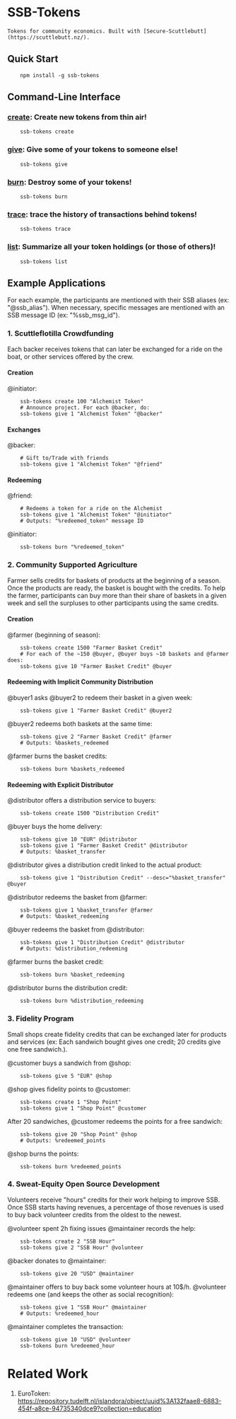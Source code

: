 # SSB-Tokens

````Tokens for community economics. Built with [Secure-Scuttlebutt](https://scuttlebutt.nz/).````

## Quick Start

```
    npm install -g ssb-tokens
```

## Command-Line Interface

### [create](./help/create.txt): Create new tokens from thin air!

```
    ssb-tokens create
```

### [give](./help/give.txt): Give some of your tokens to someone else!

```
    ssb-tokens give
```

### [burn](./help/burn.txt): Destroy some of your tokens!

```
    ssb-tokens burn
```

### [trace](./help/trace.txt): trace the history of transactions behind tokens!

```
    ssb-tokens trace
```

### [list](./help/list.txt): Summarize all your token holdings (or those of others)!

```
    ssb-tokens list
```

## Example Applications

For each example, the participants are 
mentioned with their SSB aliases (ex: "@ssb_alias"). When
necessary, specific messages are mentioned with an SSB message
ID (ex: "%ssb_msg_id").

### 1. Scuttleflotilla Crowdfunding

Each backer receives tokens that can later be exchanged for a
ride on the boat, or other services offered by the crew.

#### Creation

@initiator:

```
    ssb-tokens create 100 "Alchemist Token" 
    # Announce project. For each @backer, do:
    ssb-tokens give 1 "Alchemist Token" "@backer"
```

#### Exchanges

@backer:

```
    # Gift to/Trade with friends
    ssb-tokens give 1 "Alchemist Token" "@friend"
```

#### Redeeming

@friend:

```
    # Redeems a token for a ride on the Alchemist
    ssb-tokens give 1 "Alchemist Token" "@initiator"
    # Outputs: "%redeemed_token" message ID
```

@initiator:

```
    ssb-tokens burn "%redeemed_token"
```

### 2. Community Supported Agriculture

Farmer sells credits for baskets of products at the beginning of a season. Once
the products are ready, the basket is bought with the credits. To help the
farmer, participants can buy more than their share of baskets in a given week
and sell the surpluses to other participants using the same credits.

#### Creation

@farmer (beginning of season):

```
    ssb-tokens create 1500 "Farmer Basket Credit"
    # For each of the ~150 @buyer, @buyer buys ~10 baskets and @farmer does:
    ssb-tokens give 10 "Farmer Basket Credit" @buyer
```

#### Redeeming with Implicit Community Distribution

@buyer1 asks @buyer2 to redeem their basket in a given week:

```
    ssb-tokens give 1 "Farmer Basket Credit" @buyer2 
```

@buyer2 redeems both baskets at the same time:

```
    ssb-tokens give 2 "Farmer Basket Credit" @farmer
    # Outputs: %baskets_redeemed
```

@farmer burns the basket credits:

```
    ssb-tokens burn %baskets_redeemed
```

#### Redeeming with Explicit Distributor

@distributor offers a distribution service to buyers:

```
    ssb-tokens create 1500 "Distribution Credit"
```

@buyer buys the home delivery:

```
    ssb-tokens give 10 "EUR" @distributor 
    ssb-tokens give 1 "Farmer Basket Credit" @distributor
    # Outputs: %basket_transfer
```

@distributor gives a distribution credit linked to the actual product:

```
    ssb-tokens give 1 "Distribution Credit" --desc="%basket_transfer" @buyer
```

@distributor redeems the basket from @farmer:

```
    ssb-tokens give 1 %basket_transfer @farmer
    # Outputs: %basket_redeeming
```

@buyer redeems the basket from @distributor:

```
    ssb-tokens give 1 "Distribution Credit" @distributor
    # Outputs: %distribution_redeeming
```

@farmer burns the basket credit:

```
    ssb-tokens burn %basket_redeeming 
```

@distributor burns the distribution credit:

```
    ssb-tokens burn %distribution_redeeming 
```

### 3. Fidelity Program

Small shops create fidelity credits that can be exchanged later for products
and services (ex: Each sandwich bought gives one credit; 20 credits give one
free sandwich.).

@customer buys a sandwich from @shop:

```
    ssb-tokens give 5 "EUR" @shop
```

@shop gives fidelity points to @customer:

```
    ssb-tokens create 1 "Shop Point"
    ssb-tokens give 1 "Shop Point" @customer
```

After 20 sandwiches, @customer redeems the points for a free sandwich:

```
    ssb-tokens give 20 "Shop Point" @shop
    # Outputs: %redeemed_points
```

@shop burns the points:

```
    ssb-tokens burn %redeemed_points
```

### 4. Sweat-Equity Open Source Development

Volunteers receive "hours" credits for their work helping to improve SSB.
Once SSB starts having revenues, a percentage of those revenues is used
to buy back volunteer credits from the oldest to the newest.

@volunteer spent 2h fixing issues
@maintainer records the help:

```
    ssb-tokens create 2 "SSB Hour"
    ssb-tokens give 2 "SSB Hour" @volunteer
```

@backer donates to @maintainer:

```
    ssb-tokens give 20 "USD" @maintainer
```

@maintainer offers to buy back some volunteer hours at 10$/h.
@volunteer redeems one (and keeps the other as social recognition):

```
    ssb-tokens give 1 "SSB Hour" @maintainer
    # Outputs: %redeemed_hour
```

@maintainer completes the transaction:

```
    ssb-tokens give 10 "USD" @volunteer
    ssb-tokens burn %redeemed_hour
```

# Related Work

1. EuroToken: https://repository.tudelft.nl/islandora/object/uuid%3A132faae8-6883-454f-a8ce-94735340dce9?collection=education
